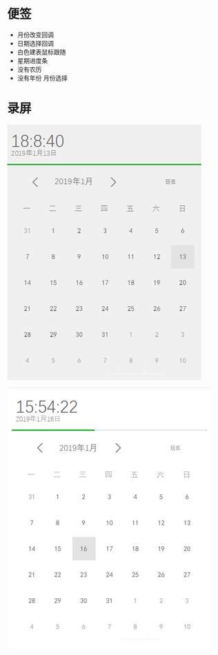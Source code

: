 # 便签
- 月份改变回调
- 日期选择回调
- 白色建表鼠标跟随
- 星期进度条
- 没有农历
- 没有年份 月份选择

# 录屏
 ![此处输入图片的描述](https://github.com/conesat/C_Sharp_Learn/blob/master/date_picker/rec/REC.gif)

 ![此处输入图片的描述](https://github.com/conesat/C_Sharp_Learn/blob/master/date_picker/rec/REC2.gif)
